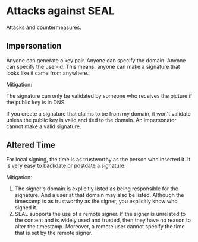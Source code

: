 # Attacks against SEAL
Attacks and countermeasures.

## Impersonation
Anyone can generate a key pair.
Anyone can specify the domain.
Anyone can specify the user-id.
This means, anyone can make a signature that looks like it came from anywhere.

Mitigation:

The signature can only be validated by someone who receives the picture if the public key is in DNS.

If you create a signature that claims to be from my domain, it won't validate unless the public key is valid and tied to the domain. An impersonator cannot make a valid signature.

## Altered Time
For local signing, the time is as trustworthy as the person who inserted it. It is very easy to backdate or postdate a signature.

Mitigation:

1. The signer's domain is explicitly listed as being responsible for the signature. And a user at that domain may also be listed. Although the timestamp is as trustworthy as the signer, you explicitly know who signed it.
2. SEAL supports the use of a remote signer. If the signer is unrelated to the content and is widely used and trusted, then they have no reason to alter the timestamp. Moreover, a remote user cannot specify the time that is set by the remote signer.

